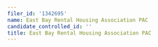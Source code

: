 ```yaml
---
filer_id: '1342695'
name: East Bay Rental Housing Association PAC
candidate_controlled_id: ''
title: East Bay Rental Housing Association PAC
---
```

